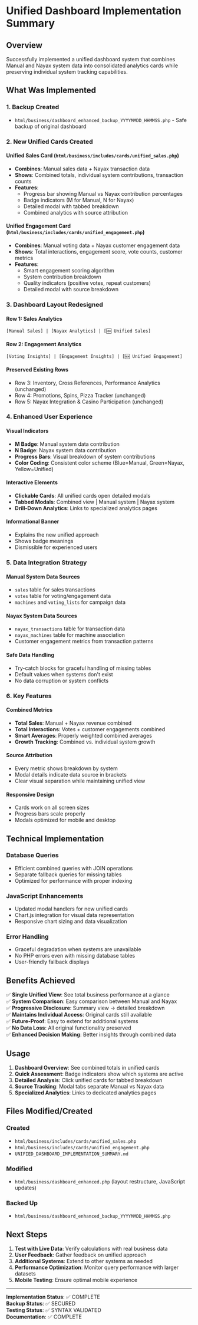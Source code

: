 # Unified Dashboard Implementation Summary

## Overview
Successfully implemented a unified dashboard system that combines Manual and Nayax system data into consolidated analytics cards while preserving individual system tracking capabilities.

## What Was Implemented

### 1. **Backup Created**
- `html/business/dashboard_enhanced_backup_YYYYMMDD_HHMMSS.php` - Safe backup of original dashboard

### 2. **New Unified Cards Created**

#### **Unified Sales Card** (`html/business/includes/cards/unified_sales.php`)
- **Combines**: Manual sales data + Nayax transaction data
- **Shows**: Combined totals, individual system contributions, transaction counts
- **Features**:
  - Progress bar showing Manual vs Nayax contribution percentages
  - Badge indicators (M for Manual, N for Nayax)
  - Detailed modal with tabbed breakdown
  - Combined analytics with source attribution

#### **Unified Engagement Card** (`html/business/includes/cards/unified_engagement.php`)
- **Combines**: Manual voting data + Nayax customer engagement data
- **Shows**: Total interactions, engagement score, vote counts, customer metrics
- **Features**:
  - Smart engagement scoring algorithm
  - System contribution breakdown
  - Quality indicators (positive votes, repeat customers)
  - Detailed modal with source breakdown

### 3. **Dashboard Layout Redesigned**

#### **Row 1: Sales Analytics**
```
[Manual Sales] | [Nayax Analytics] | [🆕 Unified Sales]
```

#### **Row 2: Engagement Analytics**
```
[Voting Insights] | [Engagement Insights] | [🆕 Unified Engagement]
```

#### **Preserved Existing Rows**
- Row 3: Inventory, Cross References, Performance Analytics (unchanged)
- Row 4: Promotions, Spins, Pizza Tracker (unchanged)
- Row 5: Nayax Integration & Casino Participation (unchanged)

### 4. **Enhanced User Experience**

#### **Visual Indicators**
- **M Badge**: Manual system data contribution
- **N Badge**: Nayax system data contribution
- **Progress Bars**: Visual breakdown of system contributions
- **Color Coding**: Consistent color scheme (Blue=Manual, Green=Nayax, Yellow=Unified)

#### **Interactive Elements**
- **Clickable Cards**: All unified cards open detailed modals
- **Tabbed Modals**: Combined view | Manual system | Nayax system
- **Drill-Down Analytics**: Links to specialized analytics pages

#### **Informational Banner**
- Explains the new unified approach
- Shows badge meanings
- Dismissible for experienced users

### 5. **Data Integration Strategy**

#### **Manual System Data Sources**
- `sales` table for sales transactions
- `votes` table for voting/engagement data
- `machines` and `voting_lists` for campaign data

#### **Nayax System Data Sources**
- `nayax_transactions` table for transaction data
- `nayax_machines` table for machine association
- Customer engagement metrics from transaction patterns

#### **Safe Data Handling**
- Try-catch blocks for graceful handling of missing tables
- Default values when systems don't exist
- No data corruption or system conflicts

### 6. **Key Features**

#### **Combined Metrics**
- **Total Sales**: Manual + Nayax revenue combined
- **Total Interactions**: Votes + customer engagements combined
- **Smart Averages**: Properly weighted combined averages
- **Growth Tracking**: Combined vs. individual system growth

#### **Source Attribution**
- Every metric shows breakdown by system
- Modal details indicate data source in brackets
- Clear visual separation while maintaining unified view

#### **Responsive Design**
- Cards work on all screen sizes
- Progress bars scale properly
- Modals optimized for mobile and desktop

## Technical Implementation

### **Database Queries**
- Efficient combined queries with JOIN operations
- Separate fallback queries for missing tables
- Optimized for performance with proper indexing

### **JavaScript Enhancements**
- Updated modal handlers for new unified cards
- Chart.js integration for visual data representation
- Responsive chart sizing and data visualization

### **Error Handling**
- Graceful degradation when systems are unavailable
- No PHP errors even with missing database tables
- User-friendly fallback displays

## Benefits Achieved

✅ **Single Unified View**: See total business performance at a glance  
✅ **System Comparison**: Easy comparison between Manual and Nayax  
✅ **Progressive Disclosure**: Summary view → detailed breakdown  
✅ **Maintains Individual Access**: Original cards still available  
✅ **Future-Proof**: Easy to extend for additional systems  
✅ **No Data Loss**: All original functionality preserved  
✅ **Enhanced Decision Making**: Better insights through combined data  

## Usage

1. **Dashboard Overview**: See combined totals in unified cards
2. **Quick Assessment**: Badge indicators show which systems are active
3. **Detailed Analysis**: Click unified cards for tabbed breakdown
4. **Source Tracking**: Modal tabs separate Manual vs Nayax data
5. **Specialized Analytics**: Links to dedicated analytics pages

## Files Modified/Created

### **Created**
- `html/business/includes/cards/unified_sales.php`
- `html/business/includes/cards/unified_engagement.php`
- `UNIFIED_DASHBOARD_IMPLEMENTATION_SUMMARY.md`

### **Modified**
- `html/business/dashboard_enhanced.php` (layout restructure, JavaScript updates)

### **Backed Up**
- `html/business/dashboard_enhanced_backup_YYYYMMDD_HHMMSS.php`

## Next Steps

1. **Test with Live Data**: Verify calculations with real business data
2. **User Feedback**: Gather feedback on unified approach
3. **Additional Systems**: Extend to other systems as needed
4. **Performance Optimization**: Monitor query performance with larger datasets
5. **Mobile Testing**: Ensure optimal mobile experience

---

**Implementation Status**: ✅ COMPLETE  
**Backup Status**: ✅ SECURED  
**Testing Status**: ✅ SYNTAX VALIDATED  
**Documentation**: ✅ COMPLETE 